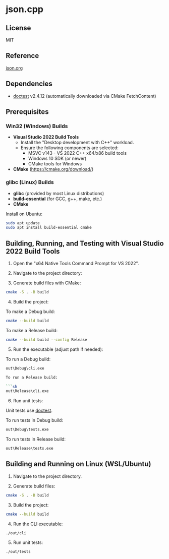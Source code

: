 # json.cpp

## License

MIT

## Reference

[json.org](http://json.org)

## Dependencies

- [doctest](https://github.com/doctest/doctest) v2.4.12 (automatically downloaded via CMake FetchContent)

## Prerequisites

### Win32 (Windows) Builds

- **Visual Studio 2022 Build Tools**
  - Install the "Desktop development with C++" workload.
  - Ensure the following components are selected:
    - MSVC v143 - VS 2022 C++ x64/x86 build tools
    - Windows 10 SDK (or newer)
    - CMake tools for Windows
- **CMake** (https://cmake.org/download/)

### glibc (Linux) Builds

- **glibc** (provided by most Linux distributions)
- **build-essential** (for GCC, g++, make, etc.)
- **CMake**

Install on Ubuntu:

```sh
sudo apt update
sudo apt install build-essential cmake
```

## Building, Running, and Testing with Visual Studio 2022 Build Tools

1. Open the "x64 Native Tools Command Prompt for VS 2022".

2. Navigate to the project directory:

3. Generate build files with CMake:

```sh
cmake -S . -B build
```

4. Build the project:

To make a Debug build:

```sh
cmake --build build
```

To make a Release build:

```sh
cmake --build build --config Release
```

5. Run the executable (adjust path if needed):

To run a Debug build:

````sh
out\Debug\cli.exe

To run a Release build:

```sh
out\Release\cli.exe
````

6. Run unit tests:

Unit tests use [doctest](https://github.com/doctest/doctest).

To run tests in Debug build:

```sh
out\Debug\tests.exe
```

To run tests in Release build:

```sh
out\Release\tests.exe
```

## Building and Running on Linux (WSL/Ubuntu)

1. Navigate to the project directory.

2. Generate build files:

```sh
cmake -S . -B build
```

3. Build the project:

```sh
cmake --build build
```

4. Run the CLI executable:

```sh
./out/cli
```

5. Run unit tests:

```sh
./out/tests
```
